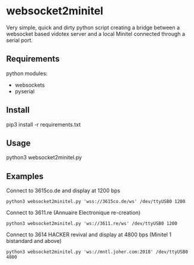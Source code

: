 # websocket2minitel

Very simple, quick and dirty python script creating a bridge between a websocket based vidotex server and a local Minitel connected through a serial port.

## Requirements

python modules:
- websockets
- pyserial

## Install

pip3 install -r requirements.txt

## Usage

python3 websocket2minitel.py <websocketURL> <serialPort> <serialSpeed>

## Examples

Connect to 3615co.de and display at 1200 bps

`python3 websocket2minitel.py 'wss://3615co.de/ws' /dev/ttyUSB0 1200`

Connect to 3611.re (Annuaire Electronique re-creation)

`python3 websocket2minitel.py 'ws://3611.re/ws' /dev/ttyUSB0 1200`

Connect to 3614 HACKER revival and display at 4800 bps (Minitel 1 bistandard and above)

`python3 websocket2minitel.py 'ws://mntl.joher.com:2018' /dev/ttyUSB0 4800`
